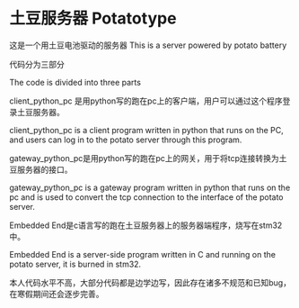 # 土豆服务器 Potatotype
这是一个用土豆电池驱动的服务器
This is a server powered by potato battery



代码分为三部分

The code is divided into three parts



client_python_pc 是用python写的跑在pc上的客户端，用户可以通过这个程序登录土豆服务器。

client_python_pc is a client program written in python that runs on the PC, and users can log in to the potato server through this program.



gateway_python_pc是用python写的跑在pc上的网关，用于将tcp连接转换为土豆服务器的接口。

gateway_python_pc is a gateway program  written in python that runs on the pc and is used to convert the tcp connection to the interface of the potato server.



Embedded End是c语言写的跑在土豆服务器上的服务器端程序，烧写在stm32中。

Embedded End is a server-side program written in C and running on the potato server, it is burned in stm32.



本人代码水平不高，大部分代码都是边学边写，因此存在诸多不规范和已知bug，在寒假期间还会逐步完善。

